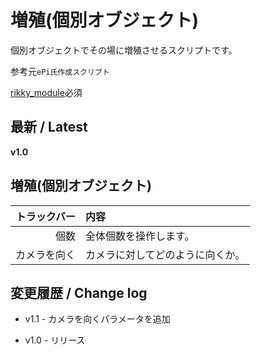 # 増殖(個別オブジェクト)

個別オブジェクトでその場に増殖させるスクリプトです。

参考元`ePi氏作成スクリプト`

[rikky_module](https://hazumurhythm.com/wev/amazon/?script=rikkymodulea2Z)必須

## 最新 / Latest

**v1.0**


## 増殖(個別オブジェクト)

| トラックバー | 内容 |
| -: | :- |
| 個数 | 全体個数を操作します。 |
| カメラを向く | カメラに対してどのように向くか。 |

## 変更履歴 / Change log

- v1.1 - カメラを向くパラメータを追加

- v1.0 - リリース
